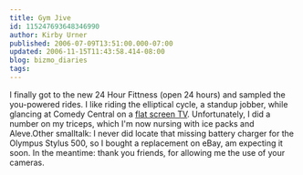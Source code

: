 ```yaml
---
title: Gym Jive
id: 115247693648346990
author: Kirby Urner
published: 2006-07-09T13:51:00.000-07:00
updated: 2006-11-15T11:43:58.414-08:00
blog: bizmo_diaries
tags: 
---
```


I finally got to the new 24 Hour Fittness (open 24 hours) and sampled the you-powered rides.  I like riding the elliptical cycle, a standup jobber, while glancing at Comedy Central on a [flat screen TV](http://www.mathforum.org/kb/message.jspa?messageID=4897060).  Unfortunately, I did a number on my triceps, which I'm now nursing with ice packs and Aleve.Other smalltalk:  I never did locate that missing battery charger for the Olympus Stylus 500, so I bought a replacement on eBay, am expecting it soon.  In the meantime:  thank you friends, for allowing me the use of your cameras.